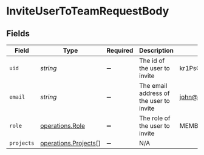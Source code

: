 # InviteUserToTeamRequestBody


## Fields

| Field                                                        | Type                                                         | Required                                                     | Description                                                  | Example                                                      |
| ------------------------------------------------------------ | ------------------------------------------------------------ | ------------------------------------------------------------ | ------------------------------------------------------------ | ------------------------------------------------------------ |
| `uid`                                                        | *string*                                                     | :heavy_minus_sign:                                           | The id of the user to invite                                 | kr1PsOIzqEL5Xg6M4VZcZosf                                     |
| `email`                                                      | *string*                                                     | :heavy_minus_sign:                                           | The email address of the user to invite                      | john@example.com                                             |
| `role`                                                       | [operations.Role](../../models/operations/role.md)           | :heavy_minus_sign:                                           | The role of the user to invite                               | MEMBER                                                       |
| `projects`                                                   | [operations.Projects](../../models/operations/projects.md)[] | :heavy_minus_sign:                                           | N/A                                                          |                                                              |